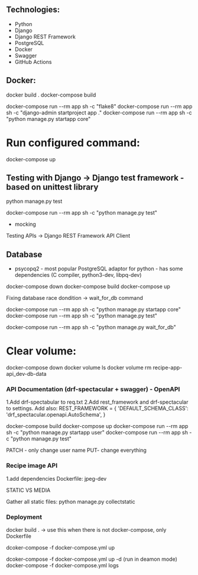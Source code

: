 ## Technologies:
- Python
- Django
- Django REST Framework
- PostgreSQL
- Docker
- Swagger
- GitHub Actions

## Docker:
docker build .
docker-compose build

docker-compose run --rm app sh -c "flake8"
docker-compose run --rm app sh -c "django-admin startproject app ."
docker-compose run --rm app sh -c "python manage.py startapp core"

# Run configured command:
docker-compose up


## Testing with Django -> Django test framework - based on unittest library
python manage.py test

docker-compose run --rm app sh -c "python manage.py test"

- mocking

Testing APIs -> Django REST Framework API Client

## Database
- psycopq2 - most popular PostgreSQL adaptor for python
			- has some dependencies (C compiler, python3-dev, libpq-dev)

docker-compose down
docker-compose build
docker-compose up

Fixing database race dondition -> wait_for_db command


docker-compose run --rm app sh -c "python manage.py startapp core"
docker-compose run --rm app sh -c "python manage.py test"

docker-compose run --rm app sh -c "python manage.py wait_for_db"


# Clear volume:
docker-compose down
docker volume ls
docker volume rm recipe-app-api_dev-db-data


### API Documentation (drf-spectacular + swagger) - OpenAPI

1.Add drf-spectabular to req.txt
2.Add rest_framework and drf-spectacular to settings. Add also:
REST_FRAMEWORK = {
    'DEFAULT_SCHEMA_CLASS': 'drf_spectacular.openapi.AutoSchema',
}

docker-compose build
docker-compose up
docker-compose run --rm app sh -c "python manage.py startapp user"
docker-compose run --rm app sh -c "python manage.py test"


PATCH - only change user name
PUT- change everything

### Recipe image API
1.add dependencies
Dockerfile: jpeg-dev

STATIC VS MEDIA

Gather all static files:
python manage.py collectstatic

### Deployment
docker build . -> use this when there is not docker-compose, only Dockerfile

dcoker-compose -f docker-compose.yml up

dcoker-compose -f docker-compose.yml up -d (run in deamon mode)
docker-compose -f docker-compose.yml logs